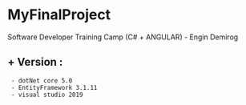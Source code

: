 # MyFinalProject
Software Developer Training Camp (C# + ANGULAR) - Engin Demirog
##  + Version : 
     - dotNet core 5.0
     - EntityFramework 3.1.11
     - visual studio 2019
